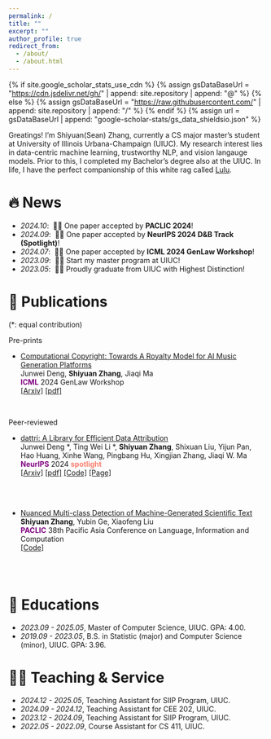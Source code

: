 ```yaml
---
permalink: /
title: ""
excerpt: ""
author_profile: true
redirect_from: 
  - /about/
  - /about.html
---
```


{% if site.google_scholar_stats_use_cdn %}
{% assign gsDataBaseUrl = "https://cdn.jsdelivr.net/gh/" | append: site.repository | append: "@" %}
{% else %}
{% assign gsDataBaseUrl = "https://raw.githubusercontent.com/" | append: site.repository | append: "/" %}
{% endif %}
{% assign url = gsDataBaseUrl | append: "google-scholar-stats/gs_data_shieldsio.json" %}

<span class='anchor' id='about-me'></span>

Greatings! I’m Shiyuan(Sean) Zhang, currently a CS major master’s student at University of Illinois Urbana-Champaign (UIUC). My research interest lies in data-centric machine learning, trustworthy NLP, and vision langauge models. Prior to this, I completed my Bachelor’s degree also at the UIUC. In life, I have the perfect companionship of this white rag called <a href="../images/lulu.jpg">Lulu</a>.

# 🔥 News

- *2024.10*: &nbsp;🎉🎉 One paper accepted by **PACLIC 2024**! 
- *2024.09*: &nbsp;🎉🎉 One paper accepted by **NeurIPS 2024 D&B Track (Spotlight)**!
- *2024.07*: &nbsp;🎉🎉 One paper accepted by **ICML 2024 GenLaw Workshop**!
- *2023.09*: &nbsp;🏫🏫 Start my master program at UIUC!
- *2023.05*: &nbsp;📖📖 Proudly graduate from UIUC with Highest Distinction!


# 📝 Publications 

(\*: equal contribution)

Pre-prints
- [Computational Copyright: Towards A Royalty Model for AI Music Generation Platforms](https://arxiv.org/pdf/2312.06646)\
Junwei Deng, <strong>Shiyuan Zhang</strong>, Jiaqi Ma\
<span style="color:Purple">**ICML**</span> 2024 GenLaw Workshop\
[[Arxiv]](https://arxiv.org/abs/2312.06646) [[pdf]](https://arxiv.org/pdf/2312.06646)
<br>

Peer-reviewed

- [dattri: A Library for Efficient Data Attribution](https://arxiv.org/pdf/2410.04555)\
Junwei Deng *, Ting Wei Li *, <strong>Shiyuan Zhang</strong>, Shixuan Liu, Yijun Pan, \
Hao Huang, Xinhe Wang, Pingbang Hu, Xingjian Zhang, Jiaqi W. Ma\
<span style="color:Purple">**NeurIPS**</span> 2024 <span style="color:#FA7F6F">**spotlight**</span>\
[[Arxiv]](https://arxiv.org/abs/2410.04555) [[pdf]](https://arxiv.org/pdf/2410.04555) [[Code]](https://github.com/TRAIS-Lab/dattri) [[Page]](https://trais-lab.github.io/dattri)
<br>
<br>

- [Nuanced Multi-class Detection of Machine-Generated Scientific Text]()\
<strong>Shiyuan Zhang</strong>, Yubin Ge, Xiaofeng Liu \
<span style="color:Purple">**PACLIC**</span> 38th Pacific Asia Conference on Language, Information and Computation\
[[Code]](https://github.com/SeanZh30/ScientificText_Detection)
<br>
<br>

# 📖 Educations
- *2023.09 - 2025.05*, Master of Computer Science, UIUC. GPA: 4.00.
- *2019.09 - 2023.05*, B.S. in Statistic (major) and Computer Science (minor), UIUC. GPA: 3.96.


# 🧑‍🏫 Teaching & Service
- *2024.12 - 2025.05*, Teaching Assistant for SIIP Program, UIUC.
- *2024.09 - 2024.12*, Teaching Assistant for CEE 202, UIUC.
- *2023.12 - 2024.09*, Teaching Assistant for SIIP Program, UIUC.
- *2022.05 - 2022.09*, Course Assistant for CS 411, UIUC.

